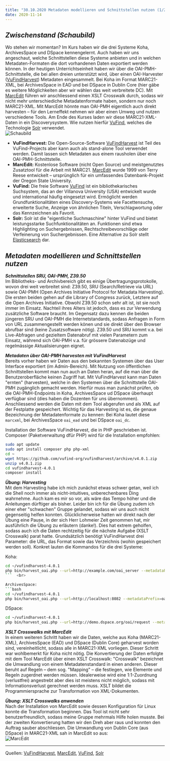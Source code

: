 ```yaml
---
title: "30.10.2020 Metadaten modellieren und Schnittstellen nutzen (1/2)"
date: 2020-11-14
---
```


## *Zwischenstand (Schaubild)*  

Wo stehen wir momentan? Im Kurs haben wir die drei Systeme Koha, ArchivesSpace und DSpace kennengelernt. Auch haben wir uns angeschaut, welche Schnittstellen diese Systeme anbieten und in welchen Metadaten-Formaten die dort vorhandenen Daten exportiert werden können. In der heutigen Unterrichtseinheit haben wir über die OAI-PMH-Schnittstelle, die bei allen dreien unterstützt wird, über einen OAI-Harvester ([VuFindHarvest](https://github.com/vufind-org/vufindharvest)) Metadaten eingesammelt. Bei Koha im Format MARC21-XML, bei ArchivesSpace in EAD und bei DSpace in Dublin Core (hier gäbe es weitere Möglichkeiten aber wir wählen das weit verbreitete DC). Mit [MarcEdit](https://en.wikipedia.org/wiki/MarcEdit) führen wir anschliessend einen XSLT Crosswalk durch, sodass wir nicht mehr unterschiediche Metadatenformate haben, sondern nur noch MARC21-XML. Mit MarcEdit hönnte man OAI-PMH eigentlich auch direkt harvesten – für den Lerneffekt nehmen wir aber einen Umweg und nutzen verschiedene Tools. Am Ende des Kurses laden wir diese MARC21-XML-Daten in ein Discoverysystem. Wie nutzen hierfür [VuFind](https://vufind.org/vufind/), welches die Technologie [Solr](https://en.wikipedia.org/wiki/Apache_Solr) verwendet.  
![Schaubild]({{site.baseurl}}/images/schaubild.png)  
* **VuFindHarvest:** Die Open-Source-Software [VuFindHarvest](https://github.com/vufind-org/vufindharvest) ist Teil des VuFind-Projects aber kann auch als stand-alone Tool verwendet werden. Damit lassen sich Metadaten aus einem rausholen über eine OAI-PMH-Schnittstelle.
* **MarcEdit:** Kostenlose Software (nicht Open Source) und meistgenutztes Zusatztool für die Arbeit mit MARC21. [MarcEdit](https://marcedit.reeset.net) wurde 1999 von Terry Reese entwickelt – ursprünglich für ein umfassendes Datenbank-Projekt der Oregon State University. 
* **VuFind:** Die freie Software [VuFind](https://vufind.org/vufind/) ist ein bibliothekarisches Suchsystem, das an der Villanova University (USA) entwickelt wurde und international häufig eingesetzt wird. Ermöglicht werden Grundfunktionalitäten eines Discovery-Systems wie Facettensuche, erweiterte Suche, Anzeige von ähnlichen Titeln, Verschlagwortung oder das Kennzeichnen als Favorit.
* **Solr:** Solr ist die "eigentliche Suchmaschine" hinter VuFind und bietet leistungsstarke Suchfunktionalitäten an. Funktionen sind etwa Highlighting on Suchergebnissen, Rechtschreibevorschläge oder Verfeinerung von Suchergebnissen. Eine Alternative zu Solr stellt [Elasticsearch](https://www.elastic.co/de/what-is/elasticsearch) dar.

## *Metadaten modellieren und Schnittstellen nutzen*

***Schnittstellen SRU, OAI-PMH, Z39.50***  
Im Bibliotheks- und Archivbereich gibt es einige Übertragungsprotokolle, wovon drei weit verbreitet sind: Z39.50, SRU (Search/Retrieve via URL) sowie OAI-PMH (Open Archives Initiative Protocol for Metadata Harvesting). Die ersten beiden gehen auf die Library of Congress zurück, Letztere auf die Open Archives Initiative. Obwohl Z39.50 schon sehr alt ist, ist sie noch immer im Einsatz. Nachteil ihres Alters ist jedoch, dass es zur Verwendung zusätzliche Software braucht. Im Gegensatz dazu kennen die beiden jüngeren SRU und OAI-PMH die Internetstandards, sodass Anfragen in Form von URL zusammengestellt werden könen und sie direkt über den Browser abrufbar sind (keine Zusatzsoftware nötig). Z39.50 und SRU kommt v.a. bei Live-Abfragen und gezieltem Datenabruf mit vielen Parametern zum Einsatz, während sich OAI-PMH v.a. für grössere Datenabzüge und regelmässige Aktualisierungen eignet.

***Metadaten über OAI-PMH harvesten mit VuFindHarvest***  
Bereits vorher haben wir Daten aus den bekannten Systemen über das User Interface exportiert (im Admin-Bereich). Mit Nutzung von öffentlichen Schnittstellen kommt man nun auch an Daten heran, auf die man über die Benutzeroberfläche keinen Zugriff hat. Mit VuFindHarvest kann man Daten "ernten" (harvesten), welche in den Systemen über die Schnittstelle OAI-PMH zugänglich gemacht werden. Hierfür muss man zunächst prüfen, ob die OAI-PMH-Endpoints in Koha, ArchivesSpace ud DSpace überhaupt verfügbar sind (dies haben die Dozenten für uns übernommen). Anschliessend werden die Daten mit dem Tool abgerufen und als XML auf der Festplatte gespeichert. Wichtig für das Harvesting ist es, die genaue Bezeichnung der Metadatenformate zu kennen: Bei Koha lautet diese `marcxml`, bei ArchivesSpace `oai_ead` und bei DSpace `oai_dc`.

Installation der Software VuFindHarvest, die in PHP geschrieben ist. Composer (Paketverwaltung dfür PHP) wird für die Installation empfohlen:  
```bash
sudo apt update
sudo apt install composer php php-xml
cd ~
wget https://github.com/vufind-org/vufindharvest/archive/v4.0.1.zip
unzip v4.0.1.zip
cd vufindharvest-4.0.1
composer install
```
***Übung: Harvesting***  
Mit dem Harvesting habe ich mich zunächst etwas schwer getan, weil ich die Shell noch immer als nicht-intuitives, unberechenbares Ding wahrnehme. Auch kam es mir so vor, als wäre das Tempo höher und die Anleitungen dürftiger als bisher. Leider bin ich für die Übung zudem ich einer eher "schwachen" Gruppe gelandet, sodass wir uns auch nicht gegenseitig helfen konnten. Glücklicherweise hatten wir direkt nach der Übung eine Pause, in der sich Herr Lohmeier Zeit genommen hat, mir ausführlich die Übung zu erläutern (danke!). Dies hat extrem geholfen, sodass auch ich die Daten rechtzeitig für die nächste Aufgabe (XSLT Crosswalk) parat hatte. Grundsätzlich benötigt VuFindHarvest drei Parameter: die URL, das Format sowie das Verzeichnis (wohin gespeichert werden soll). Konkret lauten die Kommandos für die drei Systeme:

Koha:
```bash
cd ~/vufindharvest-4.0.1
php bin/harvest_oai.php --url=http://example.com/oai_server --metadataPrefix=oai_dc koha
```  <br>

ArchivesSpace:
```bash
cd ~/vufindharvest-4.0.1
php bin/harvest_oai.php --url=http://localhost:8082 --metadataPrefix=oai_ead archivesspace
```  




DSpace:
```bash
cd ~/vufindharvest-4.0.1
php bin/harvest_oai.php --url=http://demo.dspace.org/oai/request --metadataPrefix=oai_dc --set=com_10673_1 dspace
```  




***XSLT Crosswalks mit MarcEdit***  
In einem weiteren Schritt haben wir die Daten, welche aus Koha (MARC21-XML), ArchivesSpace (EAD) und DSpace (Dublin Core) geharvest worden sind, vereinheitlicht, sodass alle in MARC21-XML vorliegen. Dieser Schritt war wohlbemerkt für Koha nicht nötig. Die Konvertierung der Daten erfolgte mit dem Tool MarcEdit über einen XSLT Crosswalk: "Crosswalk" bezeichnet die Umwandlung von einem Metadatenstandard in einen anderen. Dieser beruht auf Regeln – dem sog. "Mapping" – die festlegen, wie Elemente und Regeln zugerdnet werden müssen. Idealerweise wird eine 1:1-Zuordnung (verlustfrei) angestrebt aber dies ist meistens nicht möglich, sodass mit Informationsverlust gerechnet werden muss. XSLT bildet die Programmiersprache zur Transformation von XML-Dokumenten.

***Übung: XSLT Crosswalks anwenden***  
Nach der Installation von MarcEdit sowie dessen Konfiguration für Linux konnte die Transformation beginnen. Das Tool ist nicht sehr benutzerfreundlich, sodass meine Gruppe mehrmals Hilfe holen musste. Bei der zweiten Konvertierung hatten wir den Dreh aber raus und konnten den Auftrag sauber abschliessen. Die Umwandlung von Dublin Core (aus DSpace) in MARC21-XML sah in MarcEdit so aus:  
![MarcEdit]({{site.baseurl}}/images/marcedit-oaidc.png) 

---  

Quellen: [VuFindHarvest](https://github.com/vufind-org/vufindharvest), [MarcEdit](https://en.wikipedia.org/wiki/MarcEdit), [VuFind](https://de.wikipedia.org/wiki/VuFind), [Solr](https://www.bigdata-insider.de/was-ist-solr-a-728279/)
